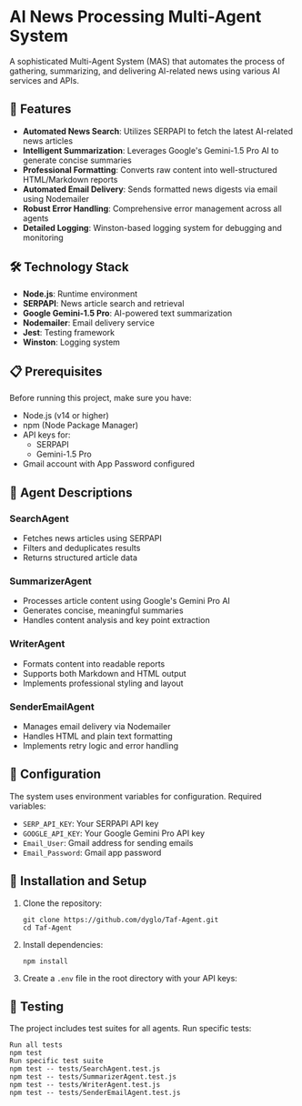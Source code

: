 # AI News Processing Multi-Agent System

A sophisticated Multi-Agent System (MAS) that automates the process of gathering, summarizing, and delivering AI-related news using various AI services and APIs.

## 🌟 Features

- **Automated News Search**: Utilizes SERPAPI to fetch the latest AI-related news articles
- **Intelligent Summarization**: Leverages Google's Gemini-1.5 Pro AI to generate concise summaries
- **Professional Formatting**: Converts raw content into well-structured HTML/Markdown reports
- **Automated Email Delivery**: Sends formatted news digests via email using Nodemailer
- **Robust Error Handling**: Comprehensive error management across all agents
- **Detailed Logging**: Winston-based logging system for debugging and monitoring

## 🛠️ Technology Stack

- **Node.js**: Runtime environment
- **SERPAPI**: News article search and retrieval
- **Google Gemini-1.5 Pro**: AI-powered text summarization
- **Nodemailer**: Email delivery service
- **Jest**: Testing framework
- **Winston**: Logging system

## 📋 Prerequisites

Before running this project, make sure you have:

- Node.js (v14 or higher)
- npm (Node Package Manager)
- API keys for:
  - SERPAPI
  - Gemini-1.5 Pro
- Gmail account with App Password configured


## 🤖 Agent Descriptions

### SearchAgent
- Fetches news articles using SERPAPI
- Filters and deduplicates results
- Returns structured article data

### SummarizerAgent
- Processes article content using Google's Gemini Pro AI
- Generates concise, meaningful summaries
- Handles content analysis and key point extraction

### WriterAgent
- Formats content into readable reports
- Supports both Markdown and HTML output
- Implements professional styling and layout

### SenderEmailAgent
- Manages email delivery via Nodemailer
- Handles HTML and plain text formatting
- Implements retry logic and error handling

## 📝 Configuration

The system uses environment variables for configuration. Required variables:

- `SERP_API_KEY`: Your SERPAPI API key
- `GOOGLE_API_KEY`: Your Google Gemini Pro API key
- `Email_User`: Gmail address for sending emails
- `Email_Password`: Gmail app password

## 🚀 Installation and Setup

1. Clone the repository:
   ```
   git clone https://github.com/dyglo/Taf-Agent.git
   cd Taf-Agent
   ```
2. Install dependencies:
   ```
   npm install
   ```
   
3. Create a `.env` file in the root directory with your API keys:
   
## 🧪 Testing

The project includes test suites for all agents. Run specific tests:
```
Run all tests
npm test
Run specific test suite
npm test -- tests/SearchAgent.test.js
npm test -- tests/SummarizerAgent.test.js
npm test -- tests/WriterAgent.test.js
npm test -- tests/SenderEmailAgent.test.js
```


